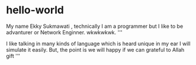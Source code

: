 # hello-world

My name Ekky Sukmawati , technically I am a programmer but I like to be advanturer or
Network Enginner. wkwkwkwk. 
'''

I like talking in many kinds of language which is heard unique in my ear I will simulate it easily.
But, the point is we will happy if we can grateful to Allah gift 
'''
